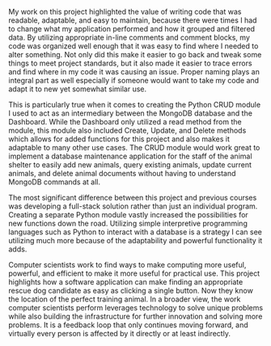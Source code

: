   My work on this project highlighted the value of writing code that was readable, adaptable, and easy to maintain, because there were times I had to change what my application performed and how it grouped and filtered data. By utilizing appropriate in-line comments and comment blocks, my code was organized well enough that it was easy to find where I needed to alter something. Not only did this make it easier to go back and tweak some things to meet project standards, but it also made it easier to trace errors and find where in my code it was causing an issue. Proper naming plays an integral part as well especially if someone would want to take my code and adapt it to new yet somewhat similar use. 
  
  This is particularly true when it comes to creating the Python CRUD module I used to act as an intermediary between the MongoDB database and the Dashboard. While the Dashboard only utilized a read method from the module, this module also included Create, Update, and Delete methods which allows for added functions for this project and also makes it adaptable to many other use cases. The CRUD module would work great to implement a database maintenance application for the staff of the animal shelter to easily add new animals, query existing animals, update current animals, and delete animal documents without having to understand MongoDB commands at all.

  The most significant difference between this project and previous courses was developing a full-stack solution rather than just an individual program. Creating a separate Python module vastly increased the possibilities for new functions down the road. Utilizing simple interpretive programming languages such as Python to interact with a database is a strategy I can see utilizing much more because of the adaptability and powerful functionality it adds.  

  Computer scientists work to find ways to make computing more useful, powerful, and efficient to make it more useful for practical use. This project highlights how a software application can make finding an appropriate rescue dog candidate as easy as clicking a single button. Now they know the location of the perfect training animal. In a broader view, the work computer scientists perform leverages technology to solve unique problems while also building the infrastructure for further innovation and solving more problems. It is a feedback loop that only continues moving forward, and virtually every person is affected by it directly or at least indirectly.
